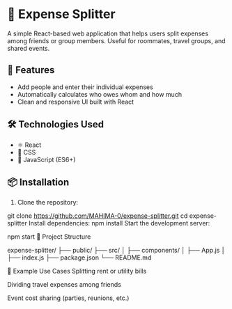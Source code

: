 # 💸 Expense Splitter

A simple React-based web application that helps users split expenses among friends or group members. Useful for roommates, travel groups, and shared events.


## 🚀 Features

- Add people and enter their individual expenses
- Automatically calculates who owes whom and how much
- Clean and responsive UI built with React


## 🛠️ Technologies Used

- ⚛️ React
- 💅 CSS 
- 🔀 JavaScript (ES6+)



## 📦 Installation

1. Clone the repository:


git clone https://github.com/MAHIMA-0/expense-splitter.git
cd expense-splitter
Install dependencies:
npm install
Start the development server:

npm start
📁 Project Structure

expense-splitter/
├── public/
├── src/
│   ├── components/
│   ├── App.js
│   ├── index.js
├── package.json
└── README.md

🧪 Example Use Cases
Splitting rent or utility bills

Dividing travel expenses among friends

Event cost sharing (parties, reunions, etc.)
